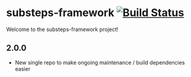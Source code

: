 substeps-framework [![Build Status](https://travis-ci.org/G2G3Digital/substeps-framework.svg)](https://travis-ci.org/G2G3Digital/substeps-framework)
===================

Welcome to the substeps-framework project!

2.0.0
-----
* New single repo to make ongoing maintenance / build dependencies easier
